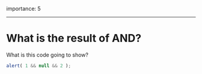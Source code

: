 importance: 5

---

# What is the result of AND?

What is this code going to show?

```js
alert( 1 && null && 2 );
```